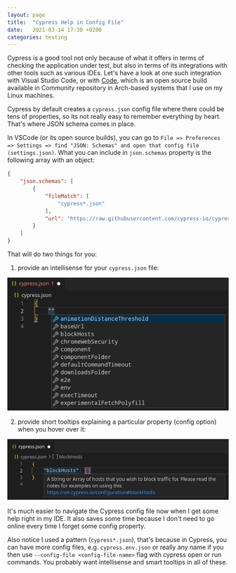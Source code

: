 ```yaml
---
layout: page
title:  "Cypress Help in Config File"
date:   2021-03-14 17:30 +0200
categories: testing
---
```


Cypress is a good tool not only because of what it offers in terms of checking the application under test, but also in terms of its integrations with other tools such as various IDEs. Let's have a look at one such integration with Visual Studio Code, or with [Code](https://archlinux.org/packages/community/x86_64/code/), which is an open source build available in Community repository in Arch-based systems that I use on my Linux machines.

Cypress by default creates a `cypress.json` config file where there could be tens of properties, so its not really easy to remember everything by heart. That's where JSON schema comes in place.

In VSCode (or its open source builds), you can go to `File => Preferences => Settings => find "JSON: Schemas" and open that config file (settings.json)`. What you can include in `json.schemas` property is the following array with an object:

```json
{
    "json.schemas": [
        {
            "fileMatch": [
                "cypress*.json"
            ],
            "url": "https://raw.githubusercontent.com/cypress-io/cypress/develop/cli/schema/cypress.schema.json"
        }
    ]
}
```

That will do two things for you:

1. provide an intellisense for your `cypress.json` file:

![image](../images/cypress-config-intellisense.png)

2. provide short tooltips explaining a particular property (config option) when you hover over it:

![image](../images/cypress-config-tooltips.png)

It's much easier to navigate the Cypress config file now when I get some help right in my IDE. It also saves some time because I don't need to go online every time I forget some config property.

Also notice I used a pattern (`cypress*.json`), that's because in Cypress, you can have more config files, e.g. `cypress.env.json` or really any name if you then use `--config-file <config-file-name>` flag with cypress open or run commands. You probably want intellisense and smart tooltips in all of these.
